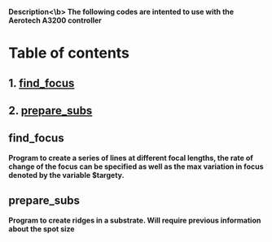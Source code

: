 <b>Description<\b>
The following codes are intented to use with the Aerotech A3200 controller

# Table of contents

## 1. [find_focus](#it1)
## 2. [prepare_subs](#it2)

## find_focus <a name = "it1"></a>
Program to create a series of lines at different focal lengths, the rate of change of the focus can be specified as well as
the max variation in focus denoted by the variable $targety.

## prepare_subs <a name = "it2"></a>
Program to create ridges in a substrate. Will require previous information about the spot size
